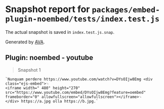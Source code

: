 # Snapshot report for `packages/embed-plugin-noembed/tests/index.test.js`

The actual snapshot is saved in `index.test.js.snap`.

Generated by [AVA](https://ava.li).

## Plugin: noembed - youtube

> Snapshot 1

    `Nunquam perdere https://www.youtube.com/watch?v=DYsOIjw8Emg <div class="ejs-embed">␊
    <iframe width=" 480" height="270" src="https://www.youtube.com/embed/DYsOIjw8Emg?feature=oembed" frameborder="0" allowfullscreen="allowfullscreen"></iframe>␊
    </div> https://a.jpg olla https://b.jpg.`
